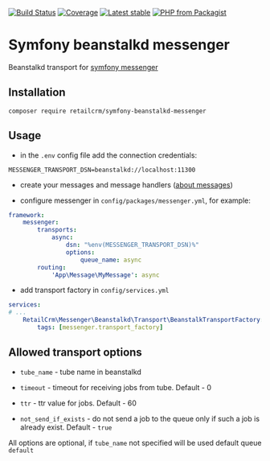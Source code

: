 [![Build Status](https://github.com/retailcrm/symfony-beanstalkd-messenger/workflows/ci/badge.svg)](https://github.com/retailcrm/symfony-beanstalkd-messenger/actions)
[![Coverage](https://img.shields.io/codecov/c/gh/retailcrm/symfony-beanstalkd-messenger/master.svg?logo=codecov)](https://codecov.io/gh/retailcrm/symfony-beanstalkd-messenger)
[![Latest stable](https://img.shields.io/packagist/v/retailcrm/symfony-beanstalkd-messenger.svg)](https://packagist.org/packages/retailcrm/symfony-beanstalkd-messenger)
[![PHP from Packagist](https://img.shields.io/packagist/php-v/retailcrm/symfony-beanstalkd-messenger.svg)](https://packagist.org/packages/retailcrm/symfony-beanstalkd-messenger)

# Symfony beanstalkd messenger
Beanstalkd transport for [symfony messenger](https://symfony.com/doc/current/messenger.html)

## Installation

`composer require retailcrm/symfony-beanstalkd-messenger`

## Usage

* in the `.env` config file add the connection credentials:

`MESSENGER_TRANSPORT_DSN=beanstalkd://localhost:11300`

* create your messages and message handlers ([about messages](https://symfony.com/doc/current/messenger.html#creating-a-message-handler))

* configure messenger in `config/packages/messenger.yml`, for example:

```yaml
framework:
    messenger:
        transports:
            async:
                dsn: "%env(MESSENGER_TRANSPORT_DSN)%"
                options:
                    queue_name: async
        routing:
            'App\Message\MyMessage': async
```

* add transport factory in `config/services.yml`

```yaml
services:
# ...
    RetailCrm\Messenger\Beanstalkd\Transport\BeanstalkTransportFactory:
        tags: [messenger.transport_factory]
```

## Allowed transport options

* `tube_name` - tube name in beanstalkd

* `timeout` - timeout for receiving jobs from tube. Default - 0

* `ttr` - ttr value for jobs. Default - 60

* `not_send_if_exists` - do not send a job to the queue only if such a job is already exist. Default - `true`

All options are optional, if `tube_name` not specified will be used default queue `default`
